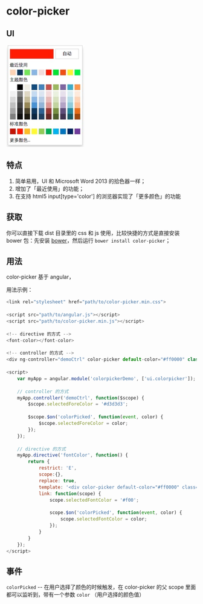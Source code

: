 # color-picker

## UI
![color-picker-snap](snap.png)

## 特点
1. 简单易用，UI 和 Microsoft Word 2013 的拾色器一样；
2. 增加了「最近使用」的功能；
3. 在支持 html5 input[type='color'] 的浏览器实现了「更多颜色」的功能

## 获取
你可以直接下载 dist 目录里的 css 和 js 使用，比较快捷的方式是直接安装 bower 包：先安装 [bower](http://bower.io/)，然后运行 `bower install color-picker`；

## 用法
color-picker 基于 angular，

用法示例：
```javascript
<link rel="stylesheet" href="path/to/color-picker.min.css">

<script src="path/to/angular.js"></script>
<script src="path/to/color-picker.min.js"></script>

<!-- directive 的方式 -->
<font-color></font-color>

<!-- controller 的方式 -->
<div ng-controller="demoCtrl" color-picker default-color="#ff0000" class="font-color" ng-style="{'background-color': selectedForeColor}"></div>

<script>
    var myApp = angular.module('colorpickerDemo', ['ui.colorpicker']);

    // controller 的方式
    myApp.controller('demoCtrl', function($scope) {
        $scope.selectedForeColor = '#d3d3d3';

        $scope.$on('colorPicked', function(event, color) {
            $scope.selectedForeColor = color;
        });
    });

    // directive 的方式
    myApp.directive('fontColor', function() {
        return {
            restrict: 'E',
            scope:{},
            replace: true,
            template: '<div color-picker default-color="#ff0000" class="font-color" ng-style="{\'background-color\': selectedFontColor}"></div>',
            link: function(scope) {
                scope.selectedFontColor = '#f00';

                scope.$on('colorPicked', function(event, color) {
                    scope.selectedFontColor = color;
                });
            }
        }
    });
</script>
```

## 事件
`colorPicked` -- 在用户选择了颜色的时候触发，在 color-picker 的父 scope 里面都可以监听到，带有一个参数 `color` （用户选择的颜色值）